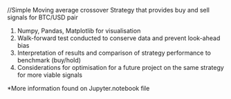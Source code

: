 //Simple Moving average crossover Strategy that provides buy and sell signals for BTC/USD pair
1. Numpy, Pandas, Matplotlib for visualisation
2. Walk-forward test conducted to conserve data and prevent look-ahead bias
3. Interpretation of results and comparison of strategy performance to benchmark (buy/hold)
4. Considerations for optimisation for a future project on the same strategy for more viable signals

*More information found on Jupyter.notebook file
   
